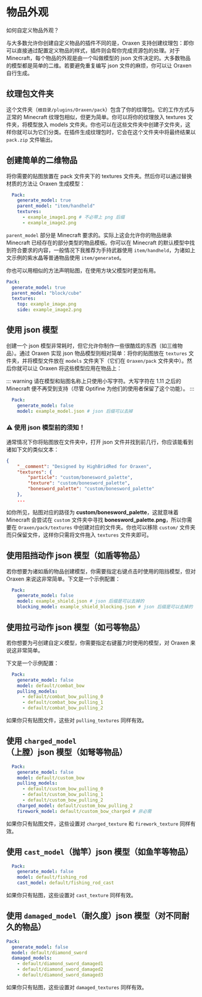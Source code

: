 # 物品外观
如何自定义物品外观？

与大多数允许你创建自定义物品的插件不同的是，Oraxen 支持创建纹理包：即你可以直接通过配置定义物品的样式，插件则会帮你完成资源包的处理。对于 Minecraft，每个物品的外观是由一个叫做模型的 json 文件决定的。大多数物品的模型都是简单的二维。若要避免重复编写 json 文件的麻烦，你可以让 Oraxen 自行生成。

## 纹理包文件夹

这个文件夹（`根目录/plugins/Oraxen/pack`）包含了你的纹理包。它的工作方式与正常的 Minecraft 纹理包相似，但更为简单。你可以将你的纹理放入 textures 文件夹，将模型放入 models 文件夹。你也可以在这些文件夹中创建子文件夹，这样你就可以为它们分类。在插件生成纹理包时，它会在这个文件夹中将最终结果以 `pack.zip` 文件输出。

## 创建简单的二维物品

将你需要的贴图放置在 pack 文件夹下的 textures 文件夹。然后你可以通过替换材质的方法让 Oraxen 生成模型：

``` YAML
  Pack:
    generate_model: true
    parent_model: "item/handheld"
    textures:
      - example_image1.png # 不必带上 png 后缀
      - example_image2.png
```

`parent_model` 部分是 Minecraft 要求的。实际上这会允许你的物品继承 Minecraft 已经存在的部分类型的物品模板。你可以在 Minecraft 的默认模型中找到符合要求的内容，一般情况下我推荐为手持武器使用 `item/handheld`，为诸如上文示例的紫水晶等普通物品使用 `item/generated`。

你也可以用相似的方法声明贴图，在使用方块父模型时更加有用。

``` YAML
Pack:
  generate_model: true
  parent_model: "block/cube"
  textures:
    top: example_image.png
    side: example_image2.png
```

## 使用 json 模型

创建一个 json 模型非常耗时，但它允许你制作一些很酷炫的东西（如三维物品）。通过 Oraxen 实现 json 物品模型则相对简单：将你的贴图放在 `textures` 文件夹，并将模型文件放在 `models` 文件夹下（它们在 `Oraxen/pack` 文件夹中）。然后你就可以让 Oraxen 将这些模型应用在物品上：

::: warning
请在模型和贴图名称上只使用小写字符。大写字符在 1.11 之后的 Minecraft 便不再受到支持（尽管 Optifine 为他们的使用者保留了这个功能）。
:::

``` YAML
  Pack:
    generate_model: false
    model: example_model.json # json 后缀可以去掉
```

### ⚠️ 使用 json 模型前的须知！

通常情况下你将贴图放在文件夹中，打开 json 文件并找到前几行，你应该能看到诸如下文的类似文本：

```JSON
{
	"__comment": "Designed by HighBridRed for Oraxen",
	"textures": {
		"particle": "custom/bonesword_palette",
		"texture": "custom/bonesword_palette",
		"bonesword_palette": "custom/bonesword_palette"
	},
	...
```

如你所见，贴图对应的路径为 **custom/bonesword_palette**，这就意味着 Minecraft 会尝试在 `custom` 文件夹中寻找 **bonesword_palette.png**，所以你需要在 `Oraxen/pack/textures` 中创建对应的文件夹。你也可以移除 `custom/` 文件夹而只保留文件，这样你只需将文件拖入 `textures` 文件夹即可。

## 使用阻挡动作 json 模型（如盾等物品）

若你想要为诸如盾的物品创建模型，你需要指定右键点击时使用的阻挡模型，但对 Oraxen 来说这非常简单。下文是一个示例配置：

``` YAML
  Pack:
    generate_model: false
    model: example_shield.json # json 后缀是可以去掉的
    blocking_model: example_shield_blocking.json # json 后缀是可以去掉的
```

## 使用拉弓动作 json 模型（如弓等物品）

若你想要为弓创建自定义模型，你需要指定右键蓄力时使用的模型，对 Oraxen 来说这非常简单。

下文是一个示例配置：

``` YAML
  Pack:
    generate_model: false
    model: default/combat_bow
    pulling_models:
      - default/combat_bow_pulling_0
      - default/combat_bow_pulling_1
      - default/combat_bow_pulling_2
```

如果你只有贴图文件，这些对 `pulling_textures` 同样有效。

## 使用 `charged_model`（上膛）json 模型（如弩等物品）

``` YAML
  Pack:
    generate_model: false
    model: default/custom_bow
    pulling_models:
      - default/custom_bow_pulling_0
      - default/custom_bow_pulling_1
      - default/custom_bow_pulling_2
    charged_model: default/custom_bow_pulling_2
    firework_model: default/custom_bow_charged # 非必需
```

如果你只有贴图文件，这些设置对 `charged_texture` 和 `firework_texture` 同样有效。

## 使用 `cast_model`（抛竿）json 模型（如鱼竿等物品）

``` YAML
  Pack:
    generate_model: false
    model: default/fishing_rod
    cast_model: default/fishing_rod_cast
```

如果你只有贴图，这些设置对 `cast_texture` 同样有效。

## 使用 `damaged_model`（耐久度）json 模型（对不同耐久的物品）

``` YAML
Pack:
  generate_model: false
  model: default/diamond_sword
  damaged_models:
    - default/diamond_sword_damaged1
    - default/diamond_sword_damaged2
    - default/diamond_sword_damaged3
```

如果你只有贴图，这些设置对 `damaged_textures` 同样有效。